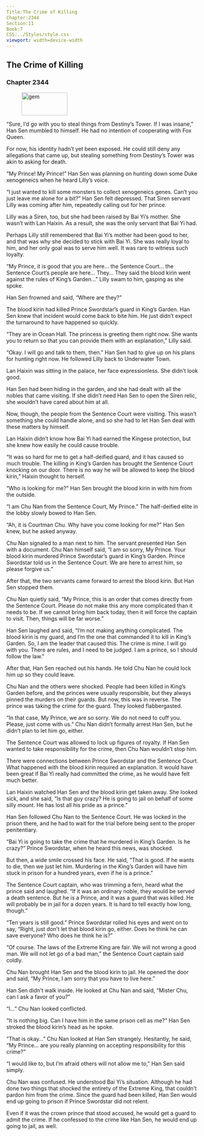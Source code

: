 ```yaml
---
Title:The Crime of Killing 
Chapter:2344 
Section:11 
Book:7 
CSS:../Styles/style.css 
viewport: width=device-width
---
```

  
## The Crime of Killing
### Chapter 2344
  
<figure>
	<img src="../Images/gem.gif" alt="gem" id="gem" width="120" height="60" />
</figure>
  

  
“Sure, I’d go with you to steal things from Destiny’s Tower. If I was insane,” Han Sen mumbled to himself. He had no intention of cooperating with Fox Queen.

For now, his identity hadn’t yet been exposed. He could still deny any allegations that came up, but stealing something from Destiny’s Tower was akin to asking for death.

“My Prince! My Prince!” Han Sen was planning on hunting down some Duke xenogeneics when he heard Lilly’s voice.

“I just wanted to kill some monsters to collect xenogeneics genes. Can’t you just leave me alone for a bit?” Han Sen felt depressed. That Siren servant Lilly was coming after him, repeatedly calling out for her prince.

Lilly was a Siren, too, but she had been raised by Bai Yi’s mother. She wasn’t with Lan Haixin. As a result, she was the only servant that Bai Yi had.

Perhaps Lilly still remembered that Bai Yi’s mother had been good to her, and that was why she decided to stick with Bai Yi. She was really loyal to him, and her only goal was to serve him well. It was rare to witness such loyalty.

“My Prince, it is good that you are here… the Sentence Court… the Sentence Court’s people are here… They… They said the blood kirin went against the rules of King’s Garden…” Lilly swam to him, gasping as she spoke.

Han Sen frowned and said, “Where are they?”

The blood kirin had killed Prince Swordstar’s guard in King’s Garden. Han Sen knew that incident would come back to bite him. He just didn’t expect the turnaround to have happened so quickly.

“They are in Ocean Hall. The princess is greeting them right now. She wants you to return so that you can provide them with an explanation,” Lilly said.

“Okay. I will go and talk to them, then.” Han Sen had to give up on his plans for hunting right now. He followed Lilly back to Underwater Town.

Lan Haixin was sitting in the palace, her face expressionless. She didn’t look good.

Han Sen had been hiding in the garden, and she had dealt with all the nobles that came visiting. If she didn’t need Han Sen to open the Siren relic, she wouldn’t have cared about him at all.

Now, though, the people from the Sentence Court were visiting. This wasn’t something she could handle alone, and so she had to let Han Sen deal with these matters by himself.

Lan Haixin didn’t know how Bai Yi had earned the Kingese protection, but she knew how easily he could cause trouble.

“It was so hard for me to get a half-deified guard, and it has caused so much trouble. The killing in King’s Garden has brought the Sentence Court knocking on our door. There is no way he will be allowed to keep the blood kirin,” Haixin thought to herself.

“Who is looking for me?” Han Sen brought the blood kirin in with him from the outside.

“I am Chu Nan from the Sentence Court, My Prince.” The half-deified elite in the lobby slowly bowed to Han Sen.

“Ah, it is Courtman Chu. Why have you come looking for me?” Han Sen knew, but he asked anyway.

Chu Nan signaled to a man next to him. The servant presented Han Sen with a document. Chu Nan himself said, “I am so sorry, My Prince. Your blood kirin murdered Prince Swordstar’s guard in King’s Garden. Prince Swordstar told us in the Sentence Court. We are here to arrest him, so please forgive us.”

After that, the two servants came forward to arrest the blood kirin. But Han Sen stopped them.

Chu Nan quietly said, “My Prince, this is an order that comes directly from the Sentence Court. Please do not make this any more complicated than it needs to be. If we cannot bring him back today, then it will force the captain to visit. Then, things will be far worse.”

Han Sen laughed and said, “I’m not making anything complicated. The blood kirin is my guard, and I’m the one that commanded it to kill in King’s Garden. So, I am the leader that caused this. The crime is mine. I will go with you. There are rules, and I need to be judged. I am a prince, so I should follow the law.”

After that, Han Sen reached out his hands. He told Chu Nan he could lock him up so they could leave.

Chu Nan and the others were shocked. People had been killed in King’s Garden before, and the princes were usually responsible, but they always pinned the murders on their guards. But now, this was in reverse. The prince was taking the crime for the guard. They looked flabbergasted.

“In that case, My Prince, we are so sorry. We do not need to cuff you. Please, just come with us.” Chu Nan didn’t formally arrest Han Sen, but he didn’t plan to let him go, either.

The Sentence Court was allowed to lock up figures of royalty. If Han Sen wanted to take responsibility for the crime, then Chu Nan wouldn’t stop him.

There were connections between Prince Swordstar and the Sentence Court. What happened with the blood kirin required an explanation. It would have been great if Bai Yi really had committed the crime, as he would have felt much better.

Lan Haixin watched Han Sen and the blood kirin get taken away. She looked sick, and she said, “Is that guy crazy? He is going to jail on behalf of some silly mount. He has lost all his pride as a prince.”

Han Sen followed Chu Nan to the Sentence Court. He was locked in the prison there, and he had to wait for the trial before being sent to the proper penitentiary.

“Bai Yi is going to take the crime that he murdered in King’s Garden. Is he crazy?” Prince Swordstar, when he heard this news, was shocked.

But then, a wide smile crossed his face. He said, “That is good. If he wants to die, then we just let him. Murdering in the King’s Garden will have him stuck in prison for a hundred years, even if he is a prince.”

The Sentence Court captain, who was trimming a fern, heard what the prince said and laughed. “If it was an ordinary noble, they would be served a death sentence. But he is a Prince, and it was a guard that was killed. He will probably be in jail for a dozen years. It is hard to tell exactly how long, though.”

“Ten years is still good.” Prince Swordstar rolled his eyes and went on to say, “Right, just don’t let that blood kirin go, either. Does he think he can save everyone? Who does he think he is?”

“Of course. The laws of the Extreme King are fair. We will not wrong a good man. We will not let go of a bad man,” the Sentence Court captain said coldly.

Chu Nan brought Han Sen and the blood kirin to jail. He opened the door and said, “My Prince, I am sorry that you have to live here.”

Han Sen didn’t walk inside. He looked at Chu Nan and said, “Mister Chu, can I ask a favor of you?”

“I…” Chu Nan looked conflicted.

“It is nothing big. Can I have him in the same prison cell as me?” Han Sen stroked the blood kirin’s head as he spoke.

“That is okay…” Chu Nan looked at Han Sen strangely. Hesitantly, he said, “My Prince… are you really planning on accepting responsibility for this crime?”

“I would like to, but I’m afraid others will not allow me to,” Han Sen said simply.

Chu Nan was confused. He understood Bai Yi’s situation. Although he had done two things that shocked the entirety of the Extreme King, that couldn’t pardon him from the crime. Since the guard had been killed, Han Sen would end up going to prison if Prince Swordstar did not relent.

Even if it was the crown prince that stood accused, he would get a guard to admit the crime. If he confessed to the crime like Han Sen, he would end up going to jail, as well.
